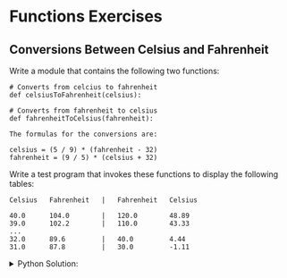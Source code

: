 # Functions Exercises

## Conversions Between Celsius and Fahrenheit

Write a module that contains the following two functions:

```text
# Converts from celcius to fahrenheit
def celsiusToFahrenheit(celsius):

# Converts from fahrenheit to celsius
def fahrenheitToCelsius(fahrenheit):

The formulas for the conversions are:

celsius = (5 / 9) * (fahrenheit - 32)
fahrenheit = (9 / 5) * (celsius + 32)
```

Write a test program that invokes these functions to display the following tables:

```text
Celsius   Fahrenheit   |   Fahrenheit   Celsius

40.0      104.0        |   120.0        48.89
39.0      102.2        |   110.0        43.33
...
32.0      89.6         |   40.0         4.44
31.0      87.8         |   30.0         -1.11
```

<details>
  <summary>Python Solution:</summary>

```py linenums="1"
def celsiusToFahrenheit(celsius):
    """
    """

    return (9 / 5) * (celsius + 32)


def fahrenheitToCelsius(fahrenheit):
    """
    """

    return (5 / 9) * (fahrenheit - 32)


def conversion_table():
    """
    """

    print("Celsius     Fahrenheit")
    print("")
    for i in reversed(range(31, 41)):
        fahrenheit = round(celsiusToFahrenheit(i), 1)
        print(f"{i}          {fahrenheit}")

    print("")

    print("Fahrenheit     Celsius")
    print("")
    for i in reversed(range(30, 130, 10)):
        celsius = round(fahrenheitToCelsius(i), 1)
        print(f"{i}             {celsius}")


conversion_table()
```

</details>
